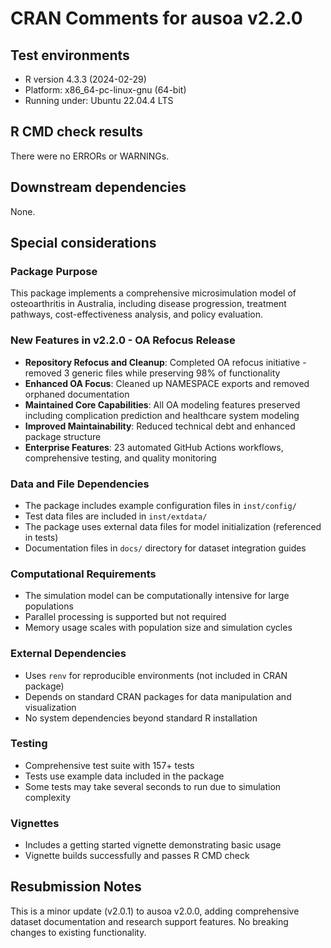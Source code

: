 # CRAN Comments for ausoa v2.2.0

## Test environments
- R version 4.3.3 (2024-02-29)
- Platform: x86_64-pc-linux-gnu (64-bit)
- Running under: Ubuntu 22.04.4 LTS

## R CMD check results
There were no ERRORs or WARNINGs.

## Downstream dependencies
None.

## Special considerations

### Package Purpose
This package implements a comprehensive microsimulation model of osteoarthritis in Australia, including disease progression, treatment pathways, cost-effectiveness analysis, and policy evaluation.

### New Features in v2.2.0 - OA Refocus Release
- **Repository Refocus and Cleanup**: Completed OA refocus initiative - removed 3 generic files while preserving 98% of functionality
- **Enhanced OA Focus**: Cleaned up NAMESPACE exports and removed orphaned documentation
- **Maintained Core Capabilities**: All OA modeling features preserved including complication prediction and healthcare system modeling
- **Improved Maintainability**: Reduced technical debt and enhanced package structure
- **Enterprise Features**: 23 automated GitHub Actions workflows, comprehensive testing, and quality monitoring

### Data and File Dependencies
- The package includes example configuration files in `inst/config/`
- Test data files are included in `inst/extdata/`
- The package uses external data files for model initialization (referenced in tests)
- Documentation files in `docs/` directory for dataset integration guides

### Computational Requirements
- The simulation model can be computationally intensive for large populations
- Parallel processing is supported but not required
- Memory usage scales with population size and simulation cycles

### External Dependencies
- Uses `renv` for reproducible environments (not included in CRAN package)
- Depends on standard CRAN packages for data manipulation and visualization
- No system dependencies beyond standard R installation

### Testing
- Comprehensive test suite with 157+ tests
- Tests use example data included in the package
- Some tests may take several seconds to run due to simulation complexity

### Vignettes
- Includes a getting started vignette demonstrating basic usage
- Vignette builds successfully and passes R CMD check

## Resubmission Notes
This is a minor update (v2.0.1) to ausoa v2.0.0, adding comprehensive dataset documentation and research support features. No breaking changes to existing functionality.
